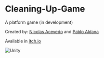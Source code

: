# Cleaning-Up-Game
A platform game (in development)

Created by: [Nicolas Acevedo](https://github.com/nicoacevedor) and [Pablo Aldana](https://github.com/Paldana99)

Available in [Itch.io](https://lillesan.itch.io/cleaning-up)

<div id="badges">
<img src="https://img.shields.io/badge/Unity-black?logo=unity&logoColor=white&style=for-the-badge" alt="Unity" />
</div>
